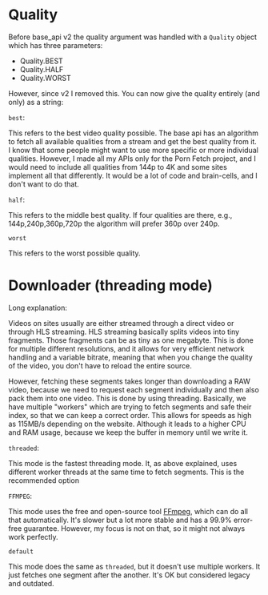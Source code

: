 # Quality

Before base_api v2 the quality argument was handled with a `Quality` object which has three parameters:

- Quality.BEST
- Quality.HALF
- Quality.WORST

However, since v2 I removed this. You can now give the quality entirely (and only) as a string:

`best`:

This refers to the best video quality possible. The base api has an algorithm to fetch all available qualities from a 
stream and get the best quality from it. I know that some people might want to use more specific or more individual 
qualities. However, I made all my APIs only for the Porn Fetch project, and I would need to include all qualities from 144p to 4K
and some sites implement all that differently. It would be a lot of code and brain-cells, and I don't want to do that. 

`half`:

This refers to the middle best quality. If four qualities are there, e.g., 144p,240p,360p,720p the algorithm will prefer 360p
over 240p.

`worst`

This refers to the worst possible quality.


# Downloader (threading mode)

Long explanation:

Videos on sites usually are either streamed through a direct video or through HLS streaming. HLS streaming basically splits
videos into tiny fragments. Those fragments can be as tiny as one megabyte. This is done for multiple different resolutions, 
and it allows for very efficient network handling and a variable bitrate, meaning that when you change the quality of the video, you don't
have to reload the entire source.

However, fetching these segments takes longer than downloading a RAW video, because we need to request each segment individually and
then also pack them into one video. This is done by using threading. Basically, we have multiple "workers" which are trying to fetch
segments and safe their index, so that we can keep a correct order. This allows for speeds as high as 115MB/s depending on the website.
Although it leads to a higher CPU and RAM usage, because we keep the buffer in memory until we write it.

`threaded`:

This mode is the fastest threading mode. It, as above explained, uses different worker threads at the same time to fetch segments.
This is the recommended option

`FFMPEG`:

This mode uses the free and open-source tool [FFmpeg](https://ffmpeg.org), which can do all that automatically. It's slower but
a lot more stable and has a 99.9% error-free guarantee. However, my focus is not on that, so it might not always work perfectly.

`default`

This mode does the same as `threaded`, but it doesn't use multiple workers. It just fetches one segment after the another.
It's OK but considered legacy and outdated.





